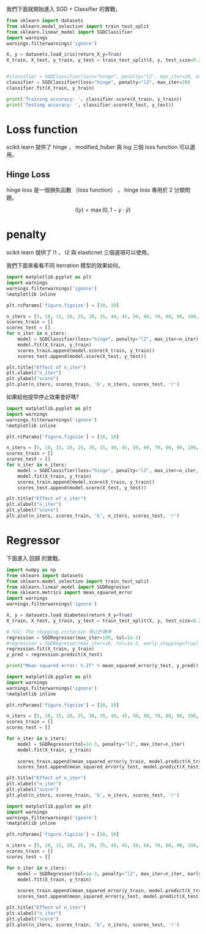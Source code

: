<script src="https://cdn.mathjax.org/mathjax/latest/MathJax.js?config=TeX-AMS-MML_HTMLorMML" type="text/javascript"></script>
<script type="text/x-mathjax-config">
MathJax.Hub.Config({
    tex2jax: {
    inlineMath: [ ["$","$"], ["\(","\)"] ],
    processEscapes: true
    }
});
</script>



我們下面就開始進入 SGD + Classifier 的實戰，



```python 
from sklearn import datasets
from sklearn.model_selection import train_test_split
from sklearn.linear_model import SGDClassifier
import warnings
warnings.filterwarnings('ignore')

X, y = datasets.load_iris(return_X_y=True)
X_train, X_test, y_train, y_test = train_test_split(X, y, test_size=0.2, random_state=87) 


#classifier = SGDClassifier(loss="hinge", penalty="l2", max_iter=20, early_stopping=True)
classifier = SGDClassifier(loss="hinge", penalty="l2", max_iter=20)
classifier.fit(X_train, y_train)

print('Training accuracy: ', classifier.score(X_train, y_train))
print('Testing accuracy: ', classifier.score(X_test, y_test))


```


# Loss function

scikit learn 提供了 hinge ， modified_huber 與 log 三個 loss function 可以選用。

## Hinge Loss

hinge loss 是一個損失函數 （loss function） ， hinge loss 專用於 2 分類問題。

$$
l(y) = \max(0, 1 - y \cdot \hat{y})
$$

# penalty

scikit learn 提供了 l1 ， l2 與 elasticnet 三個選項可以使用。


我們下面來看看不同 iterration 模型的效果如何。



```python 
import matplotlib.pyplot as plt
import warnings
warnings.filterwarnings('ignore')
%matplotlib inline

plt.rcParams['figure.figsize'] = [10, 10]

n_iters = [5, 10, 15, 20, 25, 30, 35, 40, 45, 50, 60, 70, 80, 90, 100, 200, 300, 500]
scores_train = []
scores_test = []
for n_iter in n_iters:
    model = SGDClassifier(loss="hinge", penalty="l2", max_iter=n_iter)
    model.fit(X_train, y_train)
    scores_train.append(model.score(X_train, y_train))
    scores_test.append(model.score(X_test, y_test))

plt.title("Effect of n_iter")
plt.xlabel("n_iter")
plt.ylabel("score")
plt.plot(n_iters, scores_train, 'b', n_iters, scores_test, 'r')


```


如果給他提早停止效果會好嗎?


```python 
import matplotlib.pyplot as plt
import warnings
warnings.filterwarnings('ignore')
%matplotlib inline

plt.rcParams['figure.figsize'] = [10, 10]

n_iters = [5, 10, 15, 20, 25, 30, 35, 40, 45, 50, 60, 70, 80, 90, 100, 200, 300, 500]
scores_train = []
scores_test = []
for n_iter in n_iters:
    model = SGDClassifier(loss="hinge", penalty="l2", max_iter=n_iter, early_stopping=True)
    model.fit(X_train, y_train)
    scores_train.append(model.score(X_train, y_train))
    scores_test.append(model.score(X_test, y_test))

plt.title("Effect of n_iter")
plt.xlabel("n_iter")
plt.ylabel("score")
plt.plot(n_iters, scores_train, 'b', n_iters, scores_test, 'r')

```


# Regressor

下面進入 回歸 的實戰。


```python 
import numpy as np
from sklearn import datasets
from sklearn.model_selection import train_test_split
from sklearn.linear_model import SGDRegressor
from sklearn.metrics import mean_squared_error
import warnings
warnings.filterwarnings('ignore')

X, y = datasets.load_diabetes(return_X_y=True)
X_train, X_test, y_train, y_test = train_test_split(X, y, test_size=0.2, random_state=87)

# tol: The stopping criterion 停止的標準
regression = SGDRegressor(max_iter=100, tol=1e-3)
#regression = SGDRegressor(max_iter=10, tol=1e-3, early_stopping=True)
regression.fit(X_train, y_train)
y_pred = regression.predict(X_test)

print("Mean squared error: %.2f" % mean_squared_error(y_test, y_pred))

```


```python 
import matplotlib.pyplot as plt
import warnings
warnings.filterwarnings('ignore')
%matplotlib inline

plt.rcParams['figure.figsize'] = [10, 10]

n_iters = [5, 10, 15, 20, 25, 30, 35, 40, 45, 50, 60, 70, 80, 90, 100, 200, 300, 500]
scores_train = []
scores_test = []

for n_iter in n_iters:
    model = SGDRegressor(tol=1e-3, penalty="l2", max_iter=n_iter)
    model.fit(X_train, y_train)
    
    scores_train.append(mean_squared_error(y_train, model.predict(X_train)))
    scores_test.append(mean_squared_error(y_test, model.predict(X_test)))

plt.title("Effect of n_iter")
plt.xlabel("n_iter")
plt.ylabel("score")
plt.plot(n_iters, scores_train, 'b', n_iters, scores_test, 'r')


```


```python 
import matplotlib.pyplot as plt
import warnings
warnings.filterwarnings('ignore')
%matplotlib inline

plt.rcParams['figure.figsize'] = [10, 10]

n_iters = [5, 10, 15, 20, 25, 30, 35, 40, 45, 50, 60, 70, 80, 90, 100, 200, 300, 500]
scores_train = []
scores_test = []

for n_iter in n_iters:
    model = SGDRegressor(tol=1e-3, penalty="l2", max_iter=n_iter, early_stopping=True)
    model.fit(X_train, y_train)
    
    scores_train.append(mean_squared_error(y_train, model.predict(X_train)))
    scores_test.append(mean_squared_error(y_test, model.predict(X_test)))

plt.title("Effect of n_iter")
plt.xlabel("n_iter")
plt.ylabel("score")
plt.plot(n_iters, scores_train, 'b', n_iters, scores_test, 'r')

```
